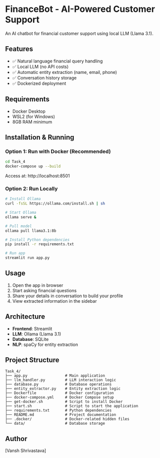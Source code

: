 # FinanceBot - AI-Powered Customer Support

An AI chatbot for financial customer support using local LLM (Llama 3.1).

## Features
- ✅ Natural language financial query handling
- ✅ Local LLM (no API costs)
- ✅ Automatic entity extraction (name, email, phone)
- ✅ Conversation history storage
- ✅ Dockerized deployment

## Requirements
- Docker Desktop
- WSL2 (for Windows)
- 8GB RAM minimum

## Installation & Running

### Option 1: Run with Docker (Recommended)
```bash
cd Task_4
docker-compose up --build
```
Access at: http://localhost:8501

### Option 2: Run Locally
```bash
# Install Ollama
curl -fsSL https://ollama.com/install.sh | sh

# Start Ollama
ollama serve &

# Pull model
ollama pull llama3.1:8b

# Install Python dependencies
pip install -r requirements.txt

# Run app
streamlit run app.py
```

## Usage
1. Open the app in browser
2. Start asking financial questions
3. Share your details in conversation to build your profile
4. View extracted information in the sidebar

## Architecture
- **Frontend**: Streamlit
- **LLM**: Ollama (Llama 3.1)
- **Database**: SQLite
- **NLP**: spaCy for entity extraction

## Project Structure
```
Task_4/
├── app.py                 # Main application
├── llm_handler.py         # LLM interaction logic
├── database.py            # Database operations
├── entity_extractor.py    # Entity extraction logic
├── Dockerfile             # Docker configuration
├── docker-compose.yml     # Docker Compose setup
├── get-docker.sh          # Script to install Docker
├── start.sh               # Script to start the application
├── requirements.txt       # Python dependencies
├── README.md              # Project documentation
├── .docker/               # Docker-related hidden files
└── data/                  # Database storage
```

## Author
[Vansh Shrivastava]
